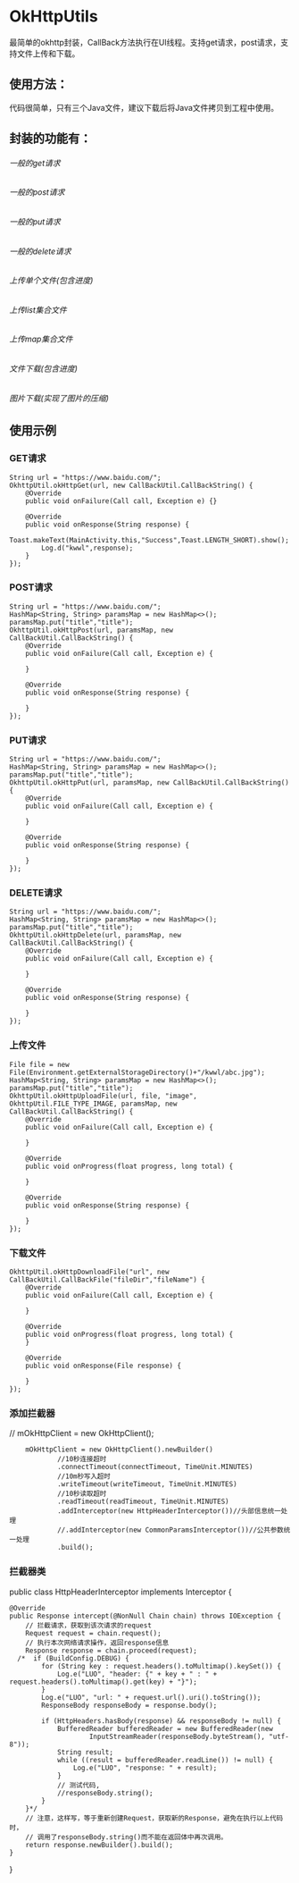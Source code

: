 # OkHttpUtils
最简单的okhttp封装，CallBack方法执行在UI线程。支持get请求，post请求，支持文件上传和下载。

## 使用方法：
代码很简单，只有三个Java文件，建议下载后将Java文件拷贝到工程中使用。

## 封装的功能有：
###### 一般的get请求
###### 一般的post请求
###### 一般的put请求
###### 一般的delete请求
###### 上传单个文件(包含进度)
###### 上传list集合文件
###### 上传map集合文件
###### 文件下载(包含进度)
###### 图片下载(实现了图片的压缩)

## 使用示例
### GET请求
    String url = "https://www.baidu.com/";
    OkhttpUtil.okHttpGet(url, new CallBackUtil.CallBackString() {
        @Override
        public void onFailure(Call call, Exception e) {}

        @Override
        public void onResponse(String response) {
            Toast.makeText(MainActivity.this,"Success",Toast.LENGTH_SHORT).show();
            Log.d("kwwl",response);
        }
    });
### POST请求
    String url = "https://www.baidu.com/";
    HashMap<String, String> paramsMap = new HashMap<>();
    paramsMap.put("title","title");
    OkhttpUtil.okHttpPost(url, paramsMap, new CallBackUtil.CallBackString() {
        @Override
        public void onFailure(Call call, Exception e) {

        }

        @Override
        public void onResponse(String response) {

        }
    });

### PUT请求
    String url = "https://www.baidu.com/";
    HashMap<String, String> paramsMap = new HashMap<>();
    paramsMap.put("title","title");
    OkhttpUtil.okHttpPut(url, paramsMap, new CallBackUtil.CallBackString() {
        @Override
        public void onFailure(Call call, Exception e) {

        }

        @Override
        public void onResponse(String response) {

        }
    });

### DELETE请求
    String url = "https://www.baidu.com/";
    HashMap<String, String> paramsMap = new HashMap<>();
    paramsMap.put("title","title");
    OkhttpUtil.okHttpDelete(url, paramsMap, new CallBackUtil.CallBackString() {
        @Override
        public void onFailure(Call call, Exception e) {

        }

        @Override
        public void onResponse(String response) {

        }
    });

### 上传文件
    File file = new File(Environment.getExternalStorageDirectory()+"/kwwl/abc.jpg");
    HashMap<String, String> paramsMap = new HashMap<>();
    paramsMap.put("title","title");
    OkhttpUtil.okHttpUploadFile(url, file, "image", OkhttpUtil.FILE_TYPE_IMAGE, paramsMap, new CallBackUtil.CallBackString() {
        @Override
        public void onFailure(Call call, Exception e) {

        }

        @Override
        public void onProgress(float progress, long total) {

        }

        @Override
        public void onResponse(String response) {

        }
    });

### 下载文件
    OkhttpUtil.okHttpDownloadFile("url", new CallBackUtil.CallBackFile("fileDir","fileName") {
        @Override
        public void onFailure(Call call, Exception e) {

        }

        @Override
        public void onProgress(float progress, long total) {
        }

        @Override
        public void onResponse(File response) {

        }
    });


### 添加拦截器

 // mOkHttpClient = new OkHttpClient();

        mOkHttpClient = new OkHttpClient().newBuilder()
                //10秒连接超时
                .connectTimeout(connectTimeout, TimeUnit.MINUTES)
                //10m秒写入超时
                .writeTimeout(writeTimeout, TimeUnit.MINUTES)
                //10秒读取超时
                .readTimeout(readTimeout, TimeUnit.MINUTES)
                .addInterceptor(new HttpHeaderInterceptor())//头部信息统一处理
                //.addInterceptor(new CommonParamsInterceptor())//公共参数统一处理
                .build();
### 拦截器类


public class HttpHeaderInterceptor implements Interceptor {

    @Override
    public Response intercept(@NonNull Chain chain) throws IOException {
        // 拦截请求，获取到该次请求的request
        Request request = chain.request();
        // 执行本次网络请求操作，返回response信息
        Response response = chain.proceed(request);
      /*  if (BuildConfig.DEBUG) {
            for (String key : request.headers().toMultimap().keySet()) {
                Log.e("LUO", "header: {" + key + " : " + request.headers().toMultimap().get(key) + "}");
            }
            Log.e("LUO", "url: " + request.url().uri().toString());
            ResponseBody responseBody = response.body();

            if (HttpHeaders.hasBody(response) && responseBody != null) {
                BufferedReader bufferedReader = new BufferedReader(new
                        InputStreamReader(responseBody.byteStream(), "utf-8"));
                String result;
                while ((result = bufferedReader.readLine()) != null) {
                    Log.e("LUO", "response: " + result);
                }
                // 测试代码,
                //responseBody.string();
            }
        }*/
        // 注意，这样写，等于重新创建Request，获取新的Response，避免在执行以上代码时，
        // 调用了responseBody.string()而不能在返回体中再次调用。
        return response.newBuilder().build();
    }

}













